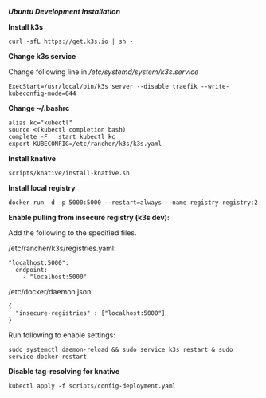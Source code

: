 **_Ubuntu Development Installation_**

**Install k3s**

```
curl -sfL https://get.k3s.io | sh -
```

**Change k3s service**

Change  following line in */etc/systemd/system/k3s.service*

```
ExecStart=/usr/local/bin/k3s server --disable traefik --write-kubeconfig-mode=644
```

**Change ~/.bashrc**

```
alias kc="kubectl"
source <(kubectl completion bash)
complete -F __start_kubectl kc
export KUBECONFIG=/etc/rancher/k3s/k3s.yaml
```


**Install knative**
```
scripts/knative/install-knative.sh
```

**Install local registry**

```
docker run -d -p 5000:5000 --restart=always --name registry registry:2
```

**Enable pulling from insecure registry (k3s dev):**

Add the following to the specified files.

/etc/rancher/k3s/registries.yaml:

```
"localhost:5000":
  endpoint:
    - "localhost:5000"
```

/etc/docker/daemon.json:

```
{
  "insecure-registries" : ["localhost:5000"]
}
```

Run following to enable settings:

```
sudo systemctl daemon-reload && sudo service k3s restart & sudo service docker restart
```


**Disable tag-resolving for knative**

```
kubectl apply -f scripts/config-deployment.yaml
```
